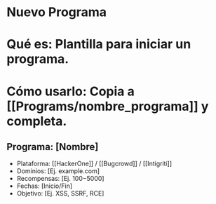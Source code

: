# Nuevo Programa
# Qué es: Plantilla para iniciar un programa.
# Cómo usarlo: Copia a [[Programs/nombre_programa]] y completa.

## Programa: [Nombre]
- Plataforma: [[HackerOne]] / [[Bugcrowd]] / [[Intigriti]]
- Dominios: [Ej. example.com]
- Recompensas: [Ej. $100-$5000]
- Fechas: [Inicio/Fin]
- Objetivo: [Ej. XSS, SSRF, RCE]
